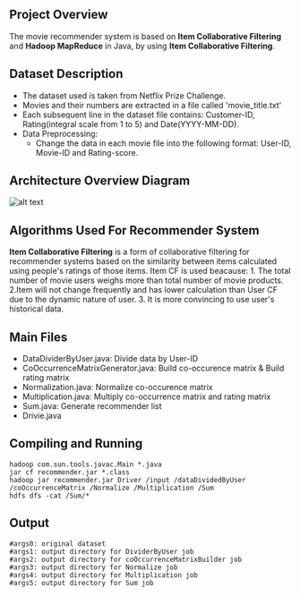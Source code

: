 ## Project Overview 
The movie recommender system is based on **Item Collaborative Filtering** and **Hadoop MapReduce** in Java, by using **Item Collaborative Filtering**.

## Dataset Description
- The dataset used is taken from Netflix Prize Challenge. 
- Movies and their numbers are extracted in a file called 'movie_title.txt'
- Each subsequent line in the dataset file contains: Customer-ID, Rating(integral scale from 1 to 5) and Date(YYYY-MM-DD).
- Data Preprocessing:
	 - Change the data in each movie file into the following format: User-ID, Movie-ID and Rating-score.
	 
## Architecture Overview Diagram
![alt text](https://github.com/jieren123/Bigdata_Project_Recommender_System/blob/master/Pictures-Diagrams/RecommenderSystem_1.png
 "Recommender System")
 
## Algorithms Used For Recommender System
**Item Collaborative Filtering** is a form of collaborative filtering for recommender systems based on the similarity between items calculated using people's ratings of those items. Item CF is used beacause: 1. The total number of movie users weighs more than total number of movie products. 2.Item will not change frequently and has lower calculation than User CF due to the dynamic nature of user. 
3. It is more convincing to use user's historical data. 

## Main Files 
- DataDividerByUser.java: Divide data by User-ID
- CoOccurrenceMatrixGenerator.java: Build co-occurence matrix & Build rating matrix 
- Normalization.java: Normalize co-occurence matrix 
- Multiplication.java: Multiply co-occurrence matrix and rating matrix 
- Sum.java: Generate recommender list 
- Drivie.java

## Compiling and Running
```
hadoop com.sun.tools.javac.Main *.java
jar cf recommender.jar *.class
hadoop jar recommender.jar Driver /input /dataDividedByUser /coOccurrenceMatrix /Normalize /Multiplication /Sum
hdfs dfs -cat /Sum/*
```
## Output
```
#args0: original dataset
#args1: output directory for DividerByUser job
#args2: output directory for coOccurrenceMatrixBuilder job
#args3: output directory for Normalize job
#args4: output directory for Multiplication job
#args5: output directory for Sum job
```
